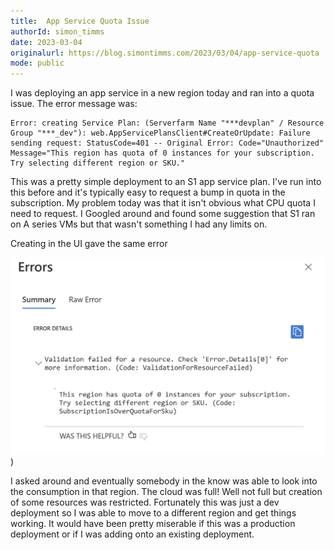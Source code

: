 ```yaml
---
title:  App Service Quota Issue 
authorId: simon_timms
date: 2023-03-04
originalurl: https://blog.simontimms.com/2023/03/04/app-service-quota
mode: public
---
```




I was deploying an app service in a new region today and ran into a quota issue. The error message was:

```
Error: creating Service Plan: (Serverfarm Name "***devplan" / Resource Group "***_dev"): web.AppServicePlansClient#CreateOrUpdate: Failure sending request: StatusCode=401 -- Original Error: Code="Unauthorized" Message="This region has quota of 0 instances for your subscription. Try selecting different region or SKU."
```

This was a pretty simple deployment to an S1 app service plan. I've run into this before and it's typically easy to request a bump in quota in the subscription. My problem today was that it isn't obvious what CPU quota I need to request. I Googled around and found some suggestion that S1 ran on A series VMs but that wasn't something I had any limits on.

Creating in the UI gave the same error

![](/images/2023-02-10-app-service-quota.md/2023-02-10-20-45-53.png))

I asked around and eventually somebody in the know was able to look into the consumption in that region. The cloud was full! Well not full but creation of some resources was restricted. Fortunately this was just a dev deployment so I was able to move to a different region and get things working. It would have been pretty miserable if this was a production deployment or if I was adding onto an existing deployment.